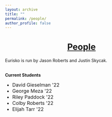 ```yaml
---
layout: archive
title: ""
permalink: /people/
author_profile: false
---
```


# [<center>People</center>](#top)

<div style="width:100%; max-width:800px; margin:auto">  
    
<p>Eurisko is run by Jason Roberts and Justin Skycak.</p>

<br><b>Current Students</b>
<font size="3em"><ul>
    <li>David Gieselman '22 <!-- - <font size="2em"><a class="body" target="_blank" href="https://github.com/DrM00G">Github</a></font>--></li>
    <li>George Meza '22 <!-- - <font size="2em"><a class="body" target="_blank" href="https://github.com/geomeza">Github</a></font>--></li>
    <li>Riley Paddock '22 <!-- - <font size="2em"><a class="body" target="_blank" href="https://github.com/RileyPaddock">Github</a></font>--></li>
    <li>Colby Roberts '22 <!-- - <font size="2em"><a class="body" target="_blank" href="https://github.com/C0BBL3">Github</a></font>--></li>
    <li>Elijah Tarr '22 <!-- - <font size="2em"><a class="body" target="_blank" href="https://github.com/eoriont">Github</a></font>--></li>
</ul></font> 

</div>

